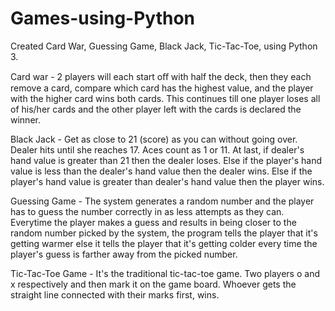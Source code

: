 # Games-using-Python
Created Card War, Guessing Game, Black Jack, Tic-Tac-Toe, using Python 3.

Card war - 2 players will each start oﬀ with half the deck, then they each remove a card, compare which card has the highest value, and the player with the higher card wins both cards. This continues till one player loses all of his/her cards and the other player left with the cards is declared the winner.

Black Jack - Get as close to 21 (score) as you can without going over. Dealer hits until she reaches 17. Aces count as 1 or 11. At last, if dealer's hand value is greater than 21 then the dealer loses.
Else if the player's hand value is less than the dealer's hand value then the dealer wins.
Else if the player's hand value is greater than dealer's hand value then the player wins.

Guessing Game - The system generates a random number and the player has to guess the number correctly in as less attempts as they can. Everytime the player makes a guess and results in being closer to the random number picked by the system, the program tells the player that it's getting warmer else it tells the player that it's getting colder every time the player's guess is farther away from the picked number.

Tic-Tac-Toe Game - It's the traditional tic-tac-toe game. Two players o and x respectively and then mark it on the game board. Whoever gets the straight line connected with their marks first, wins.
